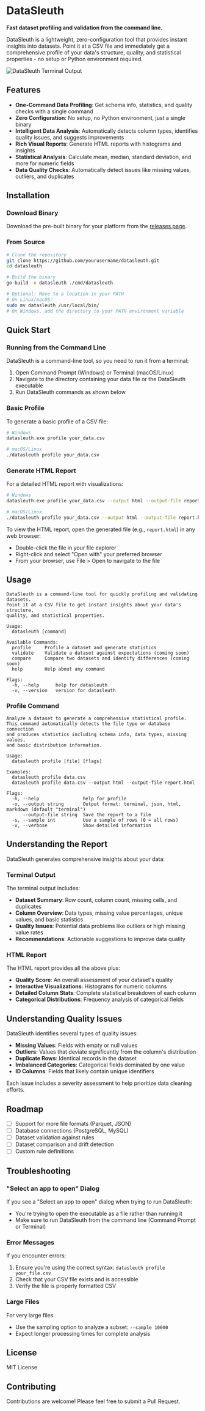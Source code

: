 # DataSleuth

**Fast dataset profiling and validation from the command line.**

DataSleuth is a lightweight, zero-configuration tool that provides instant insights into datasets. Point it at a CSV file and immediately get a comprehensive profile of your data's structure, quality, and statistical properties - no setup or Python environment required.

![DataSleuth Terminal Output](https://via.placeholder.com/800x400?text=DataSleuth+Terminal+Output)

## Features

- **One-Command Data Profiling**: Get schema info, statistics, and quality checks with a single command
- **Zero Configuration**: No setup, no Python environment, just a single binary
- **Intelligent Data Analysis**: Automatically detects column types, identifies quality issues, and suggests improvements
- **Rich Visual Reports**: Generate HTML reports with histograms and insights
- **Statistical Analysis**: Calculate mean, median, standard deviation, and more for numeric fields
- **Data Quality Checks**: Automatically detect issues like missing values, outliers, and duplicates

## Installation

### Download Binary

Download the pre-built binary for your platform from the [releases page](https://github.com/yourusername/datasleuth/releases).

### From Source

```bash
# Clone the repository
git clone https://github.com/yourusername/datasleuth.git
cd datasleuth

# Build the binary
go build -o datasleuth ./cmd/datasleuth

# Optional: Move to a location in your PATH
# On Linux/macOS:
sudo mv datasleuth /usr/local/bin/
# On Windows, add the directory to your PATH environment variable
```

## Quick Start

### Running from the Command Line

DataSleuth is a command-line tool, so you need to run it from a terminal:

1. Open Command Prompt (Windows) or Terminal (macOS/Linux)
2. Navigate to the directory containing your data file or the DataSleuth executable
3. Run DataSleuth commands as shown below

### Basic Profile

To generate a basic profile of a CSV file:

```bash
# Windows
datasleuth.exe profile your_data.csv

# macOS/Linux
./datasleuth profile your_data.csv
```

### Generate HTML Report

For a detailed HTML report with visualizations:

```bash
# Windows
datasleuth.exe profile your_data.csv --output html --output-file report.html

# macOS/Linux
./datasleuth profile your_data.csv --output html --output-file report.html
```

To view the HTML report, open the generated file (e.g., `report.html`) in any web browser:
- Double-click the file in your file explorer
- Right-click and select "Open with" your preferred browser
- From your browser, use File > Open to navigate to the file

## Usage

```
DataSleuth is a command-line tool for quickly profiling and validating datasets.
Point it at a CSV file to get instant insights about your data's structure, 
quality, and statistical properties.

Usage:
  datasleuth [command]

Available Commands:
  profile     Profile a dataset and generate statistics
  validate    Validate a dataset against expectations (coming soon)
  compare     Compare two datasets and identify differences (coming soon)
  help        Help about any command

Flags:
  -h, --help      help for datasleuth
  -v, --version   version for datasleuth
```

### Profile Command

```
Analyze a dataset to generate a comprehensive statistical profile.
This command automatically detects the file type or database connection
and produces statistics including schema info, data types, missing values,
and basic distribution information.

Usage:
  datasleuth profile [file] [flags]

Examples:
  datasleuth profile data.csv
  datasleuth profile data.csv --output html --output-file report.html

Flags:
  -h, --help                help for profile
  -o, --output string       Output format: terminal, json, html, markdown (default "terminal")
      --output-file string  Save the report to a file
  -s, --sample int          Use a sample of rows (0 = all rows)
  -v, --verbose             Show detailed information
```

## Understanding the Report

DataSleuth generates comprehensive insights about your data:

### Terminal Output

The terminal output includes:
- **Dataset Summary**: Row count, column count, missing cells, and duplicates
- **Column Overview**: Data types, missing value percentages, unique values, and basic statistics
- **Quality Issues**: Potential data problems like outliers or high missing value rates
- **Recommendations**: Actionable suggestions to improve data quality

### HTML Report

The HTML report provides all the above plus:
- **Quality Score**: An overall assessment of your dataset's quality
- **Interactive Visualizations**: Histograms for numeric columns
- **Detailed Column Stats**: Complete statistical breakdown of each column
- **Categorical Distributions**: Frequency analysis of categorical fields

## Understanding Quality Issues

DataSleuth identifies several types of quality issues:

- **Missing Values**: Fields with empty or null values
- **Outliers**: Values that deviate significantly from the column's distribution
- **Duplicate Rows**: Identical records in the dataset
- **Imbalanced Categories**: Categorical fields dominated by one value
- **ID Columns**: Fields that likely contain unique identifiers

Each issue includes a severity assessment to help prioritize data cleaning efforts.

## Roadmap

- [ ] Support for more file formats (Parquet, JSON)
- [ ] Database connections (PostgreSQL, MySQL)
- [ ] Dataset validation against rules
- [ ] Dataset comparison and drift detection
- [ ] Custom rule definitions

## Troubleshooting

### "Select an app to open" Dialog

If you see a "Select an app to open" dialog when trying to run DataSleuth:
- You're trying to open the executable as a file rather than running it
- Make sure to run DataSleuth from the command line (Command Prompt or Terminal)

### Error Messages

If you encounter errors:
1. Ensure you're using the correct syntax: `datasleuth profile your_file.csv`
2. Check that your CSV file exists and is accessible
3. Verify the file is properly formatted CSV

### Large Files

For very large files:
- Use the sampling option to analyze a subset: `--sample 10000`
- Expect longer processing times for complete analysis

## License

MIT License

## Contributing

Contributions are welcome! Please feel free to submit a Pull Request.